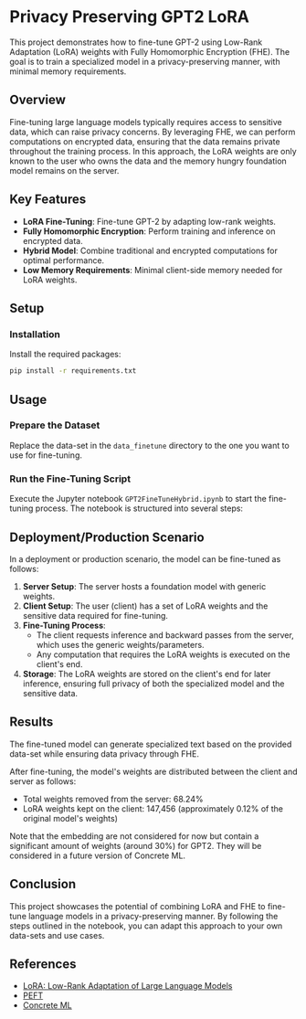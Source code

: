 # Privacy Preserving GPT2 LoRA

This project demonstrates how to fine-tune GPT-2 using Low-Rank Adaptation (LoRA) weights with Fully Homomorphic Encryption (FHE). The goal is to train a specialized model in a privacy-preserving manner, with minimal memory requirements.

## Overview

Fine-tuning large language models typically requires access to sensitive data, which can raise privacy concerns. By leveraging FHE, we can perform computations on encrypted data, ensuring that the data remains private throughout the training process. In this approach, the LoRA weights are only known to the user who owns the data and the memory hungry foundation model remains on the server.

## Key Features

- **LoRA Fine-Tuning**: Fine-tune GPT-2 by adapting low-rank weights.
- **Fully Homomorphic Encryption**: Perform training and inference on encrypted data.
- **Hybrid Model**: Combine traditional and encrypted computations for optimal performance.
- **Low Memory Requirements**: Minimal client-side memory needed for LoRA weights.

## Setup

### Installation

Install the required packages:

<!--pytest-codeblocks:skip-->

```sh
pip install -r requirements.txt
```

## Usage

### Prepare the Dataset

Replace the data-set in the `data_finetune` directory to the one you want to use for fine-tuning.

### Run the Fine-Tuning Script

Execute the Jupyter notebook `GPT2FineTuneHybrid.ipynb` to start the fine-tuning process. The notebook is structured into several steps:

## Deployment/Production Scenario

In a deployment or production scenario, the model can be fine-tuned as follows:

1. **Server Setup**: The server hosts a foundation model with generic weights.
1. **Client Setup**: The user (client) has a set of LoRA weights and the sensitive data required for fine-tuning.
1. **Fine-Tuning Process**:
   - The client requests inference and backward passes from the server, which uses the generic weights/parameters.
   - Any computation that requires the LoRA weights is executed on the client's end.
1. **Storage**: The LoRA weights are stored on the client's end for later inference, ensuring full privacy of both the specialized model and the sensitive data.

## Results

The fine-tuned model can generate specialized text based on the provided data-set while ensuring data privacy through FHE.

After fine-tuning, the model's weights are distributed between the client and server as follows:

- Total weights removed from the server: 68.24%
- LoRA weights kept on the client: 147,456 (approximately 0.12% of the original model's weights)

Note that the embedding are not considered for now but contain a significant amount of weights (around 30%) for GPT2. They will be considered in a future version of Concrete ML.

## Conclusion

This project showcases the potential of combining LoRA and FHE to fine-tune language models in a privacy-preserving manner. By following the steps outlined in the notebook, you can adapt this approach to your own data-sets and use cases.

## References

- [LoRA: Low-Rank Adaptation of Large Language Models](https://arxiv.org/abs/2106.09685)
- [PEFT](https://github.com/huggingface/peft)
- [Concrete ML](https://github.com/zama-ai/concrete-ml)
